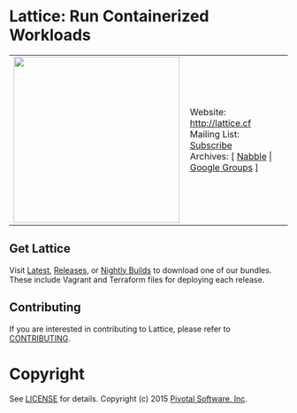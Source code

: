 # Lattice: Run Containerized Workloads

<table width="100%">
  <tr>
    <td>
      <a href="http://lattice.cf"><img src="https://raw.githubusercontent.com/cloudfoundry-incubator/lattice/master/lattice.png" align="left" width="300" ></a>
    </td>
    <td>
      Website: <a href="http://lattice.cf">http://lattice.cf</a><br>
      Mailing List: <a href="https://lists.cloudfoundry.org/mailman/listinfo/cf-lattice">Subscribe</a><br>
      Archives: [ <a href="http://cf-lattice.70370.x6.nabble.com/">Nabble</a> | <a href="https://groups.google.com/a/cloudfoundry.org/forum/#!forum/lattice">Google Groups</a> ]
    </td>
  </tr>
</table>

## Get Lattice

Visit [Latest](https://github.com/cloudfoundry-incubator/lattice/releases/latest), [Releases](https://github.com/cloudfoundry-incubator/lattice/releases), or [Nightly Builds](https://lattice.s3.amazonaws.com/nightly/index.html) to download one of our bundles. These include Vagrant and Terraform files for deploying each release.

## Contributing

If you are interested in contributing to Lattice, please refer to [CONTRIBUTING](CONTRIBUTING.md).

# Copyright

See [LICENSE](LICENSE) for details.
Copyright (c) 2015 [Pivotal Software, Inc](http://www.pivotal.io/).
